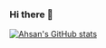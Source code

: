 ### Hi there 👋


[![Ahsan's GitHub stats](https://github-readme-stats.vercel.app/api?username=anuraghazra)](https://github.com/anuraghazra/github-readme-stats)
